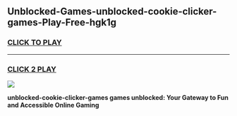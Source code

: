 
## Unblocked-Games-unblocked-cookie-clicker-games-Play-Free-hgk1g
<h3>
<a href="https://premium76.site?title=unblocked-cookie-clicker-games&ref=18A">CLICK TO PLAY</a></h3>
<hr>

<h3>
<a href="https://premium76.site?title=unblocked-cookie-clicker-games&ref=18A">CLICK 2 PLAY</a>
  
</h3>

<a href="https://premium76.site?title=unblocked-cookie-clicker-games&ref=18A"><img src="https://clearcache.store/games.png"></a>


**unblocked-cookie-clicker-games games unblocked: Your Gateway to Fun and Accessible Online Gaming**
